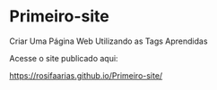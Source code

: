 # Primeiro-site
Criar Uma Página Web Utilizando as Tags Aprendidas



Acesse o site publicado aqui:

https://rosifaarias.github.io/Primeiro-site/

